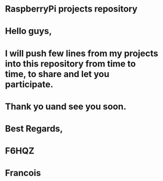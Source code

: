 # RaspberryPi projects repository
#
# Hello guys,
# I will push few lines from my projects into this repository from time to time, to share and let you participate.
# Thank yo uand see you soon.
# Best Regards,
# F6HQZ
# Francois
